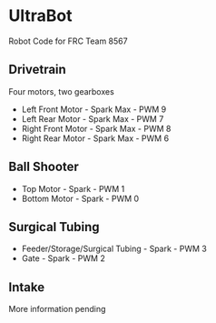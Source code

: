 # UltraBot
Robot Code for FRC Team 8567

## Drivetrain
Four motors, two gearboxes
* Left Front Motor - Spark Max - PWM	9
* Left Rear Motor - Spark Max - PWM	7
* Right Front Motor - Spark Max - PWM	8
* Right Rear Motor - Spark Max - PWM	6

## Ball Shooter
* Top Motor - Spark - PWM 1
* Bottom Motor - Spark - PWM 0


## Surgical Tubing
* Feeder/Storage/Surgical Tubing - Spark - PWM 3
* Gate - Spark - PWM 2

## Intake
More information pending

